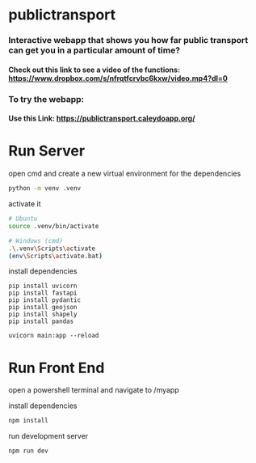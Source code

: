 # publictransport

### Interactive webapp that shows you how far public transport can get you in a particular amount of time?

#### Check out this link to see a video of the functions: https://www.dropbox.com/s/nfrqtfcrvbc6kxw/video.mp4?dl=0

### To try the webapp:
#### Use this Link: https://publictransport.caleydoapp.org/

# Run Server
open cmd and create a new virtual environment for the dependencies

```bash
python -m venv .venv
```

activate it

```bash
# Ubuntu
source .venv/bin/activate

# Windows (cmd)
.\.venv\Scripts\activate
(env\Scripts\activate.bat)
```

install dependencies

```
pip install uvicorn
pip install fastapi
pip install pydantic
pip install geojson
pip install shapely
pip install pandas

```


```
uvicorn main:app --reload

```

# Run Front End
open a powershell terminal and navigate to /myapp

install dependencies

```bash
npm install
```

run development server

```bash
npm run dev
```
